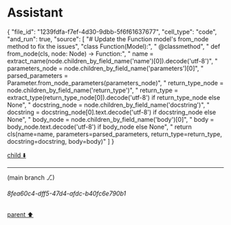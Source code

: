 # Assistant

{
  "file_id": "1239fdfa-f7ef-4d30-9dbb-5f6f61637677",
  "cell_type": "code",
  "and_run": true,
  "source": [
    "# Update the Function model's from_node method to fix the issues",
    "class Function(Model):",
    "    @classmethod",
    "    def from_node(cls, node: Node) -> Function:",
    "        name = extract_name(node.children_by_field_name('name')[0]).decode('utf-8')",
    "        parameters_node = node.children_by_field_name('parameters')[0]",
    "        parsed_parameters = Parameter.from_node_parameters(parameters_node)",
    "        return_type_node = node.children_by_field_name('return_type')",
    "        return_type = extract_type(return_type_node[0]).decode('utf-8') if return_type_node else None",
    "        docstring_node = node.children_by_field_name('docstring')",
    "        docstring = docstring_node[0].text.decode('utf-8') if docstring_node else None",
    "        body_node = node.children_by_field_name('body')[0]",
    "        body = body_node.text.decode('utf-8') if body_node else None",
    "        return cls(name=name, parameters=parsed_parameters, return_type=return_type, docstring=docstring, body=body)"
  ]
}

[child ⬇️](#8fea60c4-dff5-47d4-afdc-b40fc6e790b1)

---

(main branch ⎇)
###### 8fea60c4-dff5-47d4-afdc-b40fc6e790b1
[parent ⬆️](#05d2ac9c-2bd2-4ca9-8d69-6fb49ffc24db)
